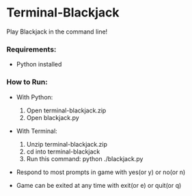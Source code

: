 # Terminal-Blackjack
Play Blackjack in the command line!


### Requirements:
- Python installed


### How to Run:

- With Python:
    1. Open terminal-blackjack.zip
    2. Open blackjack.py

- With Terminal:
    1. Unzip terminal-blackjack.zip
    2. cd into terminal-blackjack 
    3. Run this command: python ./blackjack.py

- Respond to most prompts in game with yes(or y) or no(or n)
- Game can be exited at any time with exit(or e) or quit(or q)
